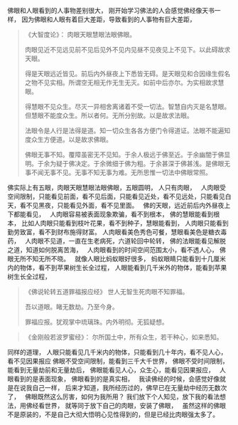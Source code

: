 佛眼和人眼看到的人事物差别很大，
刚开始学习佛法的人会感觉佛经像天书一样，
因为佛眼和人眼有着巨大差距，导致看到的人事物有巨大差距，

> 《大智度论》：
> 肉眼天眼慧眼法眼佛眼。
> 
> 肉眼见近不见远见前不见后见外不见内见昼不见夜见上不见下。以此碍故求天眼。
> 
> 得是天眼远近皆见。前后内外昼夜上下悉皆无碍。是天眼见和合因缘生假名之物不见实相。所谓空无相无作无生无灭。如前中后亦尔。为实相故求慧眼。
> 
> 得慧眼不见众生。尽灭一异相舍离诸着不受一切法。智慧自内灭是名慧眼。但慧眼不能度众生。所以者何。无所分别故。以是故求法眼。
> 
> 法眼令是人行是法得是道。知一切众生各各方便门令得道证。法眼不能遍知度众生方便道。以是故求佛眼。
> 
> 佛眼无事不知。覆障虽密无不见知。于余人极远于佛至近。于余幽闇于佛显明。于余为疑于佛决定。于余微细于佛为粗。于余甚深于佛甚浅。是佛眼无事不闻无事不见。无事不知无事为难。无所思惟一切法中佛眼常照。

佛实际上有五眼，肉眼天眼慧眼法眼佛眼，五眼圆明，
人只有肉眼，
&nbsp;
人肉眼受空间限制，只能看见前面，看不见后面，只能看见近处，看不见远处，只能看见白天，看不见黑夜，只能看见外面，看不见里面。
&nbsp;
佛的天眼，远近前后内外昼夜上下都能看见，
&nbsp;
人肉眼容易被表面现象欺骗，看不到根本，
佛的慧眼能看到根本，
比如人肉眼只能看到枝叶花果，看不到种子，慧眼能看到，
人肉眼只能看到勤劳致富，看不到财布施得财富。
人肉眼看美色秀色可餐，慧眼看美色是糖衣毒药，
&nbsp;
人肉眼不见道，一直在生老病死，六道轮回中轮转，
佛的法眼能看见解脱之道，知道如何脱离苦海，
&nbsp;
人肉眼看到的时间空间范围太小，看不透人心，
佛眼无所不知无所不晓。
&nbsp;
就像人眼比蚂蚁眼好很多，
蚂蚁眼睛只能看到十几厘米内的物体，看不到苹果树生长全过程，
人眼能看到几千米外的物体，能看到苹果树生长全过程，

> 《佛说轮转五道罪福报应经》
> 世人无智生死肉眼不知罪福。
> 
> 吾以道眼。睹无数劫。乃至今身。
> 
> 罪福应报。犹观掌中琉璃珠。内外明彻。无狐疑想。

> 《金刚般若波罗蜜经》：
> 尔所国土中，所有众生，若干种心，如来悉知。

同样的道理，
人眼只能看见几千米内的物体，只能看到几十年内，看不见人心，看不见因果报应
佛眼不受空间限制，能看到三千大千世界，
佛眼不受时间限制，能看到无量劫前和无量劫后，
佛眼能看见人心，众生心，能看见因果报应，
&nbsp;
人眼看到的是表面现象，
佛眼看到的是真实相，
&nbsp;
我读佛经的时候，会感觉好像就是在说我自己一样，
后来才知道，我所经历过的，佛早已在无量劫中经历无数次了，
&nbsp;
佛眼既然这么厉害，如何为我所用？
我们放下个人知见，放下我的看法想法，用佛经看世界，
就等同于放下自己的肉眼，安装了佛眼，
&nbsp;
虽然这样的佛眼不是原装的，不是自己大彻大悟明心见性得到的，但是已经比肉眼强太多了。



